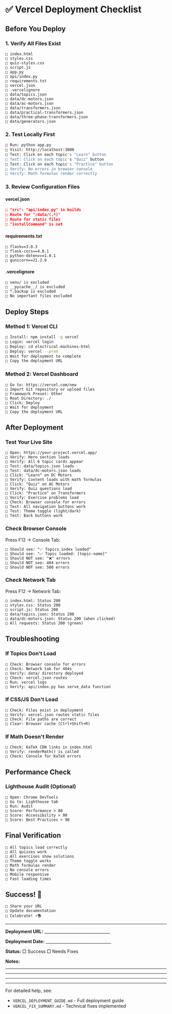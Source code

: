 # ✅ Vercel Deployment Checklist

## Before You Deploy

### 1. Verify All Files Exist
```
□ index.html
□ styles.css
□ quiz-styles.css
□ script.js
□ app.py
□ api/index.py
□ requirements.txt
□ vercel.json
□ .vercelignore
□ data/topics.json
□ data/dc-motors.json
□ data/ac-motors.json
□ data/transformers.json
□ data/practical-transformers.json
□ data/three-phase-transformers.json
□ data/generators.json
```

### 2. Test Locally First
```bash
□ Run: python app.py
□ Visit: http://localhost:3000
□ Test: Click on each topic's "Learn" button
□ Test: Click on each topic's "Quiz" button
□ Test: Click on each topic's "Practice" button
□ Verify: No errors in browser console
□ Verify: Math formulas render correctly
```

### 3. Review Configuration Files

#### vercel.json
```json
□ "src": "api/index.py" in builds
□ Route for "/data/(.*)"
□ Route for static files
□ "installCommand" is set
```

#### requirements.txt
```
□ flask==3.0.3
□ flask-cors==4.0.1
□ python-dotenv==1.0.1
□ gunicorn==21.2.0
```

#### .vercelignore
```
□ venv/ is excluded
□ __pycache__/ is excluded
□ *.backup is excluded
□ No important files excluded
```

## Deploy Steps

### Method 1: Vercel CLI

```bash
□ Install: npm install -g vercel
□ Login: vercel login
□ Deploy: cd electrical-machines-html
□ Deploy: vercel --prod
□ Wait for deployment to complete
□ Copy the deployment URL
```

### Method 2: Vercel Dashboard

```
□ Go to: https://vercel.com/new
□ Import Git repository or upload files
□ Framework Preset: Other
□ Root Directory: ./
□ Click: Deploy
□ Wait for deployment
□ Copy the deployment URL
```

## After Deployment

### Test Your Live Site

```
□ Open: https://your-project.vercel.app/
□ Verify: Hero section loads
□ Verify: All 6 topic cards appear
□ Test: data/topics.json loads
□ Test: data/dc-motors.json loads
□ Click: "Learn" on DC Motors
□ Verify: Content loads with math formulas
□ Click: "Quiz" on AC Motors
□ Verify: Quiz questions load
□ Click: "Practice" on Transformers
□ Verify: Exercise problems load
□ Check: Browser console for errors
□ Test: All navigation buttons work
□ Test: Theme toggle (light/dark)
□ Test: Back buttons work
```

### Check Browser Console

Press F12 → Console Tab:
```
□ Should see: "✅ Topics index loaded"
□ Should see: "✅ Topic loaded: [topic-name]"
□ Should NOT see: "❌" errors
□ Should NOT see: 404 errors
□ Should NOT see: 500 errors
```

### Check Network Tab

Press F12 → Network Tab:
```
□ index.html: Status 200
□ styles.css: Status 200
□ script.js: Status 200
□ data/topics.json: Status 200
□ data/dc-motors.json: Status 200 (when clicked)
□ All requests: Status 200 (green)
```

## Troubleshooting

### If Topics Don't Load

```
□ Check: Browser console for errors
□ Check: Network tab for 404s
□ Verify: data/ directory deployed
□ Check: vercel.json routes
□ Run: vercel logs
□ Verify: api/index.py has serve_data function
```

### If CSS/JS Don't Load

```
□ Check: Files exist in deployment
□ Verify: vercel.json routes static files
□ Check: File paths are correct
□ Clear: Browser cache (Ctrl+Shift+R)
```

### If Math Doesn't Render

```
□ Check: KaTeX CDN links in index.html
□ Verify: renderMath() is called
□ Check: Console for KaTeX errors
```

## Performance Check

### Lighthouse Audit (Optional)

```
□ Open: Chrome DevTools
□ Go to: Lighthouse tab
□ Run: Audit
□ Score: Performance > 80
□ Score: Accessibility > 90
□ Score: Best Practices > 90
```

## Final Verification

```
□ All topics load correctly
□ All quizzes work
□ All exercises show solutions
□ Theme toggle works
□ Math formulas render
□ No console errors
□ Mobile responsive
□ Fast loading times
```

## Success! 🎉

```
□ Share your URL
□ Update documentation
□ Celebrate! ⚡📚
```

---

**Deployment URL:** ________________________________

**Deployment Date:** ________________________________

**Status:** □ Success  □ Needs Fixes

**Notes:**
_____________________________________________________________
_____________________________________________________________
_____________________________________________________________

---

For detailed help, see:
- `VERCEL_DEPLOYMENT_GUIDE.md` - Full deployment guide
- `VERCEL_FIX_SUMMARY.md` - Technical fixes implemented

